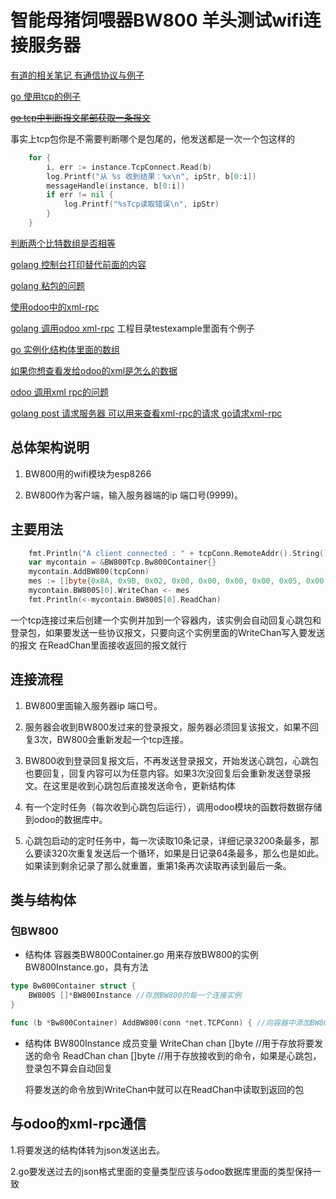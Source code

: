 智能母猪饲喂器BW800 羊头测试wifi连接服务器
===========================================

[有道的相关笔记 有通信协议与例子](http://note.youdao.com/share/?id=2653313eba0d99860e54722c7ff45291&type=note)

[go 使用tcp的例子](http://note.youdao.com/share/?id=4069cd11a0ae1495a79e8a62f689470b&type=note)

[~~go tcp中判断报文尾部获取一条报文~~](http://note.youdao.com/share/?id=56d0dcacf0a823701042b4addb6ecd42&type=note)

事实上tcp包你是不需要判断哪个是包尾的，他发送都是一次一个包这样的
```go
	for {
		i, err := instance.TcpConnect.Read(b)
		log.Printf("从 %s 收到结果：%x\n", ipStr, b[0:i])
		messageHandle(instance, b[0:i])
		if err != nil {
			log.Printf("%sTcp读取错误\n", ipStr)
		}
	} 
```

[判断两个比特数组是否相等](http://note.youdao.com/share/?id=46e0bb9570c6b0b72caa1e72605b0ef8&type=note)

[golang 控制台打印替代前面的内容](http://note.youdao.com/share/?id=d7d9272cf0e8ff26dd43cdb1f7242aba&type=note)

[golang 粘包的问题](http://note.youdao.com/share/?id=bf7107840bba285aa16b8e6f81222113&type=note)

[使用odoo中的xml-rpc](http://note.youdao.com/share/?id=86d4a757bae17096cd6913597475c3dd&type=note)

[golang 调用odoo xml-rpc](http://note.youdao.com/share/?id=179e06e1c98253938293fc7970e3f8c9&type=note)
 工程目录testexample里面有个例子

[go 实例化结构体里面的数组](http://note.youdao.com/share/?id=8ddac16590c1aebc47854dacf33defb4&type=note)

[如果你想查看发给odoo的xml是怎么的数据](http://note.youdao.com/share/?id=6ee1eb2d5fda01a1242231584578868d&type=note)

[odoo 调用xml rpc的问题](http://note.youdao.com/share/?id=b36461cf93c2da90282f3dce5647a0e6&type=note)

[golang  post 请求服务器 可以用来查看xml-rpc的请求 go请求xml-rpc](http://note.youdao.com/share/?id=562cb25ea3a51b309ef28fa3a0920fb8&type=note)

总体架构说明
-----------
1. BW800用的wifi模块为esp8266

2. BW800作为客户端，输入服务器端的ip 端口号(9999)。



主要用法
-------------
```go
	fmt.Println("A client connected : " + tcpConn.RemoteAddr().String())
	var mycontain = &BW800Tcp.Bw800Container{}
	mycontain.AddBW800(tcpConn)
	mes := []byte{0x8A, 0x9B, 0x02, 0x00, 0x00, 0x00, 0x00, 0x05, 0x00, 0x00, 0x00, 0x02, 0x2E}
	mycontain.BW800S[0].WriteChan <- mes
	fmt.Println(<-mycontain.BW800S[0].ReadChan)
```
一个tcp连接过来后创建一个实例并加到一个容器内，该实例会自动回复心跳包和登录包，如果要发送一些协议报文，只要向这个实例里面的WriteChan写入要发送的报文
在ReadChan里面接收返回的报文就行


连接流程
------------
1. BW800里面输入服务器ip 端口号。

2. 服务器会收到BW800发过来的登录报文，服务器必须回复该报文，如果不回复3次，BW800会重新发起一个tcp连接。

3. BW800收到登录回复报文后，不再发送登录报文，开始发送心跳包，心跳包也要回复，回复内容可以为任意内容。如果3次没回复后会重新发送登录报文。在这里是收到心跳包后直接发送命令，更新结构体

4. 有一个定时任务（每次收到心跳包后运行），调用odoo模块的函数将数据存储到odoo的数据库中。

5. 心跳包启动的定时任务中，每一次读取10条记录，详细记录3200条最多，那么要读320次重复发送后一个循环，如果是日记录64条最多，那么也是如此。如果读到剩余记录了那么就重置，重第1条再次读取再读到最后一条。


类与结构体
------------
### 包BW800
* 结构体 容器类BW800Container.go
	用来存放BW800的实例BW800Instance.go，具有方法

```go
type Bw800Container struct {
	BW800S []*BW800Instance //存放BW800的每一个连接实例
}

func (b *Bw800Container) AddBW800(conn *net.TCPConn) { //向容器中添加BW800的实例
```

* 结构体 BW800Instance
	成员变量
	WriteChan      chan []byte //用于存放将要发送的命令
	ReadChan       chan []byte //用于存放接收到的命令，如果是心跳包，登录包不算会自动回复

	将要发送的命令放到WriteChan中就可以在ReadChan中读取到返回的包

与odoo的xml-rpc通信
-------------------
1.将要发送的结构体转为json发送出去。

2.go要发送过去的json格式里面的变量类型应该与odoo数据库里面的类型保持一致